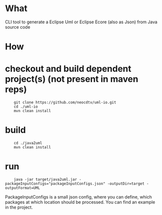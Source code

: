 What
=====
CLI tool to generate a Eclipse Uml or Eclipse Ecore (also as Json) from Java source code


How
=====

checkout and build dependent project(s) (not present in maven reps)
======
        git clone https://github.com/neocdtv/uml-io.git
        cd ./uml-io
        mvn clean install
build
======
        cd ./java2uml  
        mvn clean install
run
======
        java -jar target/java2uml.jar -packageInputConfigs="packageInputConfigs.json" -outputDir=target -outputFormat=UML

PackageInputConfigs is a small json config, where you can define, which packages at which location should be processed. You can find an example in the project.
